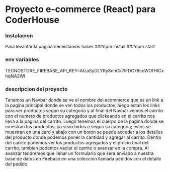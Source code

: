 # Proyecto e-commerce (React) para CoderHouse

### Instalacion
Para levantar la pagina necesitamos hacer 
###npm install 
###npm start

### env variables
TECNOSTORE_FIREBASE_API_KEY=AIzaSyDLYRy8nhCk7lFDC79coWOfHICxhqNA2WI

### descripcion del proyecto

Tenemos un Navbar donde se ve el nombre del ecommerce que es un link a la pagina principal donde se ven todos los productos, luego estan los links para ver productos segun su categoria y al final del Navbar vemos el carrito con el numero de productos agregados que clickeando en el carrito nos lleva a la pagina del carrito. Luego tenemos el cuerpo de la pagina donde se muestran los productos, ya sean todos o segun su categoria; estos se muestran en una card y abajo con un boton se puede acceder a los detalles del producto donde podemos poner la cantidad y agregar al carrito.
Dentro del carrito podemos ver los productos agregados y el precio final del carrito, tambien podemos vaciar el carrito o avanzar en la compra. Al avanzar tendremos que llenar un formulario que sera enviado a nuestra base de datos en Firebase en una coleccion llamada pedidos con el detalle del pedido.
